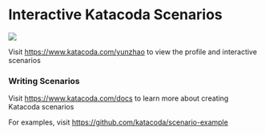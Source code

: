 # Interactive Katacoda Scenarios

[![](http://shields.katacoda.com/katacoda/yunzhao/count.svg)](https://www.katacoda.com/yunzhao "Get your profile on Katacoda.com")

Visit https://www.katacoda.com/yunzhao to view the profile and interactive scenarios

### Writing Scenarios
Visit https://www.katacoda.com/docs to learn more about creating Katacoda scenarios

For examples, visit https://github.com/katacoda/scenario-example
